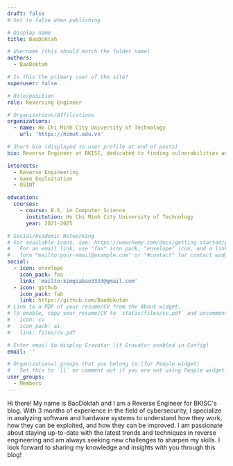 ```yaml
---
draft: false
# Set to false when publishing

# Display name
title: BaoDoktah

# Username (this should match the folder name)
authors:
  - BaoDoktah

# Is this the primary user of the site?
superuser: false

# Role/position
role: Reversing Engineer

# Organizations/Affiliations
organizations:
  - name: Ho Chi Minh City University of Technology
    url: 'https://hcmut.edu.vn'

# Short bio (displayed in user profile at end of posts)
bio: Reverse Engineer at BKISC, dedicated to finding vulnerabilities and developing countermeasures to protect against cyber attacks.

interests:
  - Reverse Engineering
  - Game Exploitation
  - OSINT

education:
  courses:
    - course: B.S. in Computer Science
      institution: Ho Chi Minh City University of Technology
      year: 2021-2025

# Social/Academic Networking
# For available icons, see: https://wowchemy.com/docs/getting-started/page-builder/#icons
#   For an email link, use "fas" icon pack, "envelope" icon, and a link in the
#   form "mailto:your-email@example.com" or "#contact" for contact widget.
social:
  - icon: envelope
    icon_pack: fas
    link: 'mailto:kimgiabao3333@gmail.com'
  - icon: github
    icon_pack: fab
    link: https://github.com/Baodokutah
# Link to a PDF of your resume/CV from the About widget.
# To enable, copy your resume/CV to `static/files/cv.pdf` and uncomment the lines below.
# - icon: cv
#   icon_pack: ai
#   link: files/cv.pdf

# Enter email to display Gravatar (if Gravatar enabled in Config)
email: ''

# Organizational groups that you belong to (for People widget)
#   Set this to `[]` or comment out if you are not using People widget.
user_groups:
  - Members
---
```


Hi there! My name is BaoDoktah and I am a Reverse Engineer for BKISC's blog. With 3 months of experience in the field of cybersecurity, I specialize in analyzing software and hardware systems to understand how they work, how they can be exploited, and how they can be improved. I am passionate about staying up-to-date with the latest trends and techniques in reverse engineering and am always seeking new challenges to sharpen my skills. I look forward to sharing my knowledge and insights with you through this blog!

